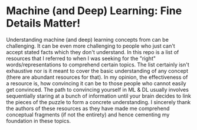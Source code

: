 # Machine (and Deep) Learning: Fine Details Matter!

Understanding machine (and deep) learning concepts from can be challenging. It can be even more challenging to people who just can't accept stated facts which they don't understand. In this repo is a list of resources that I referred to when I was seeking for the "right" words/representations to comprehend certain topics. The list certainly isn't exhaustive nor is it meant to cover the basic understanding of any concept (there are abundant resources for that). In my opinion, the effectiveness of a resource is, how convincing it can be to those people who cannot easily get convinced. The path to convincing yourself in ML & DL usually involves sequentially staring at a bunch of information until your brain decides to link the pieces of the puzzle to form a concrete understanding. I sincerely thank the authors of these resources as they have made me comprehend conceptual fragments (if not the entirety) and hence cementing my foundation in these topics.

 




